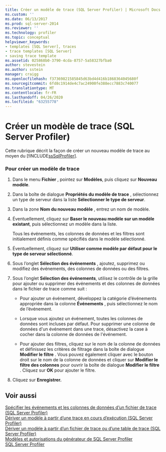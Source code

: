 ```yaml
---
title: Créer un modèle de trace (SQL Server Profiler) | Microsoft Docs
ms.custom: ''
ms.date: 06/13/2017
ms.prod: sql-server-2014
ms.reviewer: ''
ms.technology: profiler
ms.topic: conceptual
helpviewer_keywords:
- templates [SQL Server], traces
- trace templates [SQL Server]
- saving trace template
ms.assetid: 025868b0-3790-4cda-8757-5a58327bfba0
author: stevestein
ms.author: sstein
manager: craigg
ms.openlocfilehash: f37369821585845d63bd4d416b1868364045680f
ms.sourcegitcommit: 6fd8c1914de4c7ac24900fe388ecc7883c740077
ms.translationtype: MT
ms.contentlocale: fr-FR
ms.lasthandoff: 04/26/2020
ms.locfileid: "63255778"
---
```

# <a name="create-a-trace-template-sql-server-profiler"></a>Créer un modèle de trace (SQL Server Profiler)
  Cette rubrique décrit la façon de créer un nouveau modèle de trace au moyen du [!INCLUDE[ssSqlProfiler](../../includes/sssqlprofiler-md.md)].  
  
### <a name="to-create-a-trace-template"></a>Pour créer un modèle de trace  
  
1.  Dans le menu **Fichier** , pointez sur **Modèles**, puis cliquez sur **Nouveau modèle**.  
  
2.  Dans la boîte de dialogue **Propriétés du modèle de trace** , sélectionnez un type de serveur dans la liste **Sélectionner le type de serveur**.  
  
3.  Dans la zone **Nom du nouveau modèle** , entrez un nom de modèle.  
  
4.  Éventuellement, cliquez sur **Baser le nouveau modèle sur un modèle existant**, puis sélectionnez un modèle dans la liste.  
  
     Tous les événements, les colonnes de données et les filtres sont initialement définis comme spécifiés dans le modèle sélectionné.  
  
5.  Éventuellement, cliquez sur **Utiliser comme modèle par défaut pour le type de serveur sélectionné**.  
  
6.  Sous l’onglet **Sélection des événements** , ajoutez, supprimez ou modifiez des événements, des colonnes de données ou des filtres.  
  
7.  Sous l’onglet **Sélection des événements**, utilisez le contrôle de la grille pour ajouter ou supprimer des événements et des colonnes de données dans le fichier de trace comme suit :  
  
    -   Pour ajouter un événement, développez la catégorie d’événements appropriée dans la colonne **Événements** , puis sélectionnez le nom de l’événement.  
  
    -   Lorsque vous ajoutez un événement, toutes les colonnes de données sont incluses par défaut. Pour supprimer une colonne de données d'un événement dans une trace, désactivez la case à cocher dans la colonne de données de l'événement.  
  
    -   Pour ajouter des filtres, cliquez sur le nom de la colonne de données et définissez les critères de filtrage dans la boîte de dialogue **Modifier le filtre** . Vous pouvez également cliquer avec le bouton droit sur le nom de la colonne de données et cliquer sur **Modifier le filtre des colonnes** pour ouvrir la boîte de dialogue **Modifier le filtre** . Cliquez sur **OK** pour ajouter le filtre.  
  
8.  Cliquez sur **Enregistrer.**  
  
## <a name="see-also"></a>Voir aussi  
 [Spécifier les événements et les colonnes de données d’un fichier de trace &#40;SQL Server Profiler&#41;](specify-events-and-data-columns-for-a-trace-file-sql-server-profiler.md)   
 [Dériver un modèle à partir d’une trace en cours d’exécution &#40;SQL Server Profiler&#41;](derive-a-template-from-a-running-trace-sql-server-profiler.md)   
 [Dériver un modèle à partir d’un fichier de trace ou d’une table de trace &#40;SQL Server Profiler&#41;](derive-a-template-from-a-trace-file-or-trace-table-sql-server-profiler.md)   
 [Modèles et autorisations du générateur de SQL Server Profiler](sql-server-profiler-templates-and-permissions.md)   
 [SQL Server Profiler](sql-server-profiler.md)  
  
  
